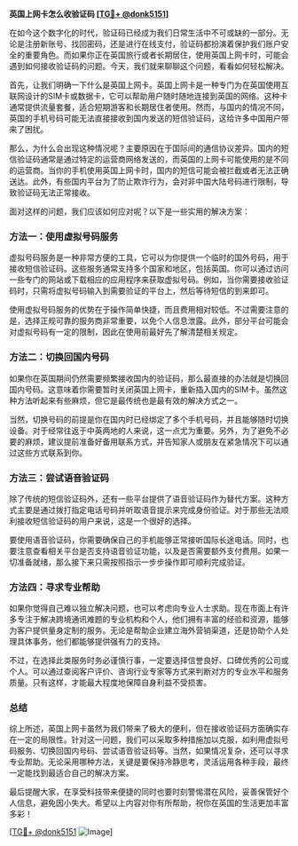**英国上网卡怎么收验证码 [[TG💪+ @donk5151](https://t.me/s/donk5151)]**

在如今这个数字化的时代，验证码已经成为我们日常生活中不可或缺的一部分。无论是注册新账号、找回密码，还是进行在线支付，验证码都扮演着保护我们账户安全的重要角色。而如果你正在英国旅行或者长期居住，使用英国上网卡时，可能会遇到如何接收验证码的问题。今天，我们就来聊聊这个问题，看看如何轻松解决。

首先，让我们明确一下什么是英国上网卡。英国上网卡是一种专门为在英国使用互联网设计的SIM卡或数据卡，它可以帮助用户随时随地连接到英国的网络。这种卡通常提供流量套餐，适合短期游客和长期居住者使用。然而，与国内的情况不同，英国的手机号码可能无法直接接收到国内发送的短信验证码，这给许多中国用户带来了困扰。

那么，为什么会出现这种情况呢？主要原因在于国际间的通信协议差异。国内的短信验证码通常是通过特定的运营商网络发送的，而英国的上网卡可能使用的是不同的运营商。当你的手机使用英国上网卡时，国内的短信可能会被拦截或者无法正确送达。此外，有些国内平台为了防止欺诈行为，会对非中国大陆号码进行限制，导致验证码无法正常接收。

面对这样的问题，我们应该如何应对呢？以下是一些实用的解决方案：

### 方法一：使用虚拟号码服务

虚拟号码服务是一种非常方便的工具，它可以为你提供一个临时的国外号码，用于接收短信验证码。这些服务通常支持多个国家和地区，包括英国。你可以通过访问一些专门的网站或下载相应的应用程序来获取虚拟号码。例如，当你需要接收验证码时，只需将虚拟号码输入到需要验证的平台上，然后等待短信的到来即可。

使用虚拟号码服务的优势在于操作简单快捷，而且费用相对较低。不过需要注意的是，选择正规可靠的服务商非常重要，以免个人信息泄露。此外，部分平台可能会对虚拟号码有一定的限制，因此在使用前最好先了解清楚相关规定。

### 方法二：切换回国内号码

如果你在英国期间仍然需要频繁接收国内的验证码，那么最直接的办法就是切换回国内号码。这意味着你需要暂时关闭英国上网卡，重新插入国内的SIM卡。虽然这种方法听起来有些麻烦，但它是最传统也是最有效的解决方式之一。

当然，切换号码的前提是你在国内时已经绑定了多个手机号码，并且能够随时切换设备。对于经常往返于中英两地的人来说，这一点尤为重要。另外，为了避免不必要的麻烦，建议提前准备好备用联系方式，并告知家人或朋友在紧急情况下可以通过这些方式联系到你。

### 方法三：尝试语音验证码

除了传统的短信验证码外，还有一些平台提供了语音验证码作为替代方案。这种方式主要是通过拨打指定电话号码并听取语音提示来完成身份验证。对于那些无法顺利接收短信验证码的用户来说，这是一个很好的选择。

要使用语音验证码，你需要确保自己的手机能够正常接听国际长途电话。同时，也要注意查看相关平台是否支持语音验证功能，以及是否需要额外支付费用。如果一切准备就绪，那么接下来只需按照指示一步步操作即可顺利完成验证。

### 方法四：寻求专业帮助

如果你觉得自己难以独立解决问题，也可以考虑向专业人士求助。现在市面上有许多专注于解决跨境通讯难题的专业机构和个人，他们拥有丰富的经验和资源，能够为客户提供量身定制的服务。无论是帮助企业建立海外营销渠道，还是协助个人处理具体事务，他们都能够提供强有力的支持。

不过，在选择此类服务时务必谨慎行事，一定要选择信誉良好、口碑优秀的公司或个人。可以通过查阅客户评价、咨询行业专家等方式来判断对方的专业水平和服务质量。只有这样，才能最大程度地保障自身利益不受损害。

### 总结

综上所述，英国上网卡虽然为我们带来了极大的便利，但在接收验证码方面确实存在一定的局限性。针对这一问题，我们可以采取多种措施加以克服，如利用虚拟号码服务、切换回国内号码、尝试语音验证码等。当然，如果情况复杂，还可以寻求专业帮助。无论采用哪种方法，关键是要保持冷静思考，灵活运用各种手段，最终一定能找到最适合自己的解决方案。

最后提醒大家，在享受科技带来便捷的同时也要时刻警惕潜在风险，妥善保管好个人信息，避免因小失大。希望以上内容对你有所帮助，祝你在英国的生活更加丰富多彩！

[[TG💪+ @donk5151](https://t.me/s/donk5151) ![Image](https://i.postimg.cc/rwNCRYN7/Snipaste-2025-04-30-17-27-05.png)]